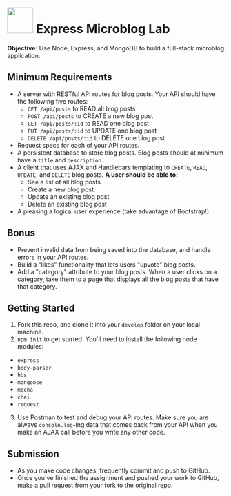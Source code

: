 # <img src="https://cloud.githubusercontent.com/assets/7833470/10899314/63829980-8188-11e5-8cdd-4ded5bcb6e36.png" height="60"> Express Microblog Lab

**Objective:** Use Node, Express, and MongoDB to build a full-stack microblog application.

## Minimum Requirements

* A server with RESTful API routes for blog posts. Your API should have the following five routes:
  * `GET /api/posts` to READ all blog posts
  * `POST /api/posts` to CREATE a new blog post
  * `GET /api/posts/:id` to READ one blog post
  * `PUT /api/posts/:id` to UPDATE one blog post
  * `DELETE /api/posts/:id` to DELETE one blog post
* Request specs for each of your API routes.
* A persistent database to store blog posts. Blog posts should at minimum have a `title` and `description`.
* A client that uses AJAX and Handlebars templating to `CREATE`, `READ`, `UPDATE`, and `DELETE` blog posts. **A user should be able to:**
  * See a list of all blog posts
  * Create a new blog post
  * Update an existing blog post
  * Delete an existing blog post
* A pleasing a logical user experience (take advantage of Bootstrap!)

## Bonus

* Prevent invalid data from being saved into the database, and handle errors in your API routes.
* Build a "likes" functionality that lets users "upvote" blog posts.
* Add a "category" attribute to your blog posts. When a user clicks on a category, take them to a page that displays all the blog posts that have that category.

## Getting Started

1. Fork this repo, and clone it into your `develop` folder on your local machine.
2. `npm init` to get started. You'll need to install the following node modules:
  * `express`
  * `body-parser`
  * `hbs`
  * `mongoose`
  * `mocha`
  * `chai`
  * `request`
3. Use Postman to test and debug your API routes. Make sure you are always `console.log`-ing data that comes back from your API when you make an AJAX call before you write any other code.

## Submission

* As you make code changes, frequently commit and push to GitHub.
* Once you've finished the assignment and pushed your work to GitHub, make a pull request from your fork to the original repo.
